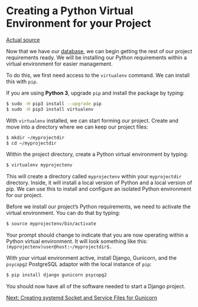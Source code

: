# Creating a Python Virtual Environment for your Project
[Actual source](https://www.digitalocean.com/community/tutorials/how-to-set-up-django-with-postgres-nginx-and-gunicorn-on-ubuntu-20-04)

Now that we have our [database](https://github.com/lhmisho/DevOps-CICD/blob/main/setup-postgres.md), we can begin getting the rest of our project requirements ready. We will be installing our Python requirements within a virtual environment for easier management.

To do this, we first need access to the `virtualenv` command. We can install this with `pip`.

If you are using <b>Python 3</b>, upgrade `pip` and install the package by typing:

```sh
$ sudo -H pip3 install --upgrade pip
$ sudo -H pip3 install virtualenv
```

With `virtualenv` installed, we can start forming our project. Create and move into a directory where we can keep our project files:

```sh
$ mkdir ~/myprojectdir
$ cd ~/myprojectdir
```

Within the project directory, create a Python virtual environment by typing:

```sh
$ virtualenv myprojectenv
```

This will create a directory called `myprojectenv` within your `myprojectdir` directory. Inside, it will install a local version of Python and a local version of pip. We can use this to install and configure an isolated Python environment for our project.

Before we install our project’s Python requirements, we need to activate the virtual environment. You can do that by typing:

```sh
$ source myprojectenv/bin/activate
```

Your prompt should change to indicate that you are now operating within a Python virtual environment. It will look something like this: 
`(myprojectenv)user@host:~/myprojectdir$.`

With your virtual environment active, install Django, Gunicorn, and the `psycopg2` PostgreSQL adaptor with the local instance of `pip`:

```sh
$ pip install django gunicorn psycopg2
```

You should now have all of the software needed to start a Django project.

[Next: Creating systemd Socket and Service Files for Gunicorn](systemd-socket-and-service-gunicorn.md)